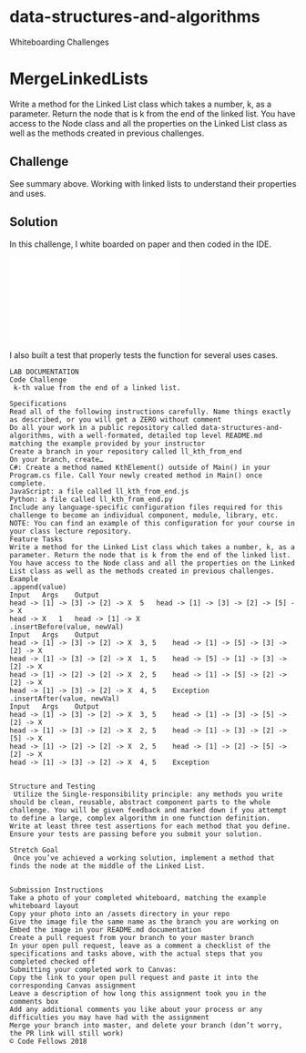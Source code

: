 # data-structures-and-algorithms
Whiteboarding Challenges

# MergeLinkedLists
Write a method for the Linked List class which takes a number, k, as a parameter. Return the node that is k from the end of the linked list. You have access to the Node class and all the properties on the Linked List class as well as the methods created in previous challenges. ​

## Challenge
See summary above. Working with linked lists to understand their properties and uses.

## Solution
In this challenge, I white boarded on paper and then coded in the IDE.


![Whiteboard 8](/Users/sooz/codefellows/401Java/data-structures-and-algorithms/assets/Whiteboard8.pdf)

I also built a test that properly tests the function for several uses cases.


~~~~~~~~~~~~~~~~~~~~~~~
LAB DOCUMENTATION
Code Challenge
​ k-th value from the end of a linked list. ​

Specifications
Read all of the following instructions carefully. Name things exactly as described, or you will get a ZERO without comment
Do all your work in a public repository called data-structures-and-algorithms, with a well-formated, detailed top level README.md matching the example provided by your instructor
Create a branch in your repository called ll_kth_from_end
On your branch, create…
C#: Create a method named KthElement() outside of Main() in your Program.cs file. Call Your newly created method in Main() once complete.
JavaScript: a file called ll_kth_from_end.js
Python: a file called ll_kth_from_end.py
Include any language-specific configuration files required for this challenge to become an individual component, module, library, etc.
NOTE: You can find an example of this configuration for your course in your class lecture repository. ​
Feature Tasks
Write a method for the Linked List class which takes a number, k, as a parameter. Return the node that is k from the end of the linked list. You have access to the Node class and all the properties on the Linked List class as well as the methods created in previous challenges. ​
Example
.append(value)
Input	Args	Output
head -> [1] -> [3] -> [2] -> X	5	head -> [1] -> [3] -> [2] -> [5] -> X
head -> X	1	head -> [1] -> X
.insertBefore(value, newVal)
Input	Args	Output
head -> [1] -> [3] -> [2] -> X	3, 5	head -> [1] -> [5] -> [3] -> [2] -> X
head -> [1] -> [3] -> [2] -> X	1, 5	head -> [5] -> [1] -> [3] -> [2] -> X
head -> [1] -> [2] -> [2] -> X	2, 5	head -> [1] -> [5] -> [2] -> [2] -> X
head -> [1] -> [3] -> [2] -> X	4, 5	Exception
.insertAfter(value, newVal)
Input	Args	Output
head -> [1] -> [3] -> [2] -> X	3, 5	head -> [1] -> [3] -> [5] -> [2] -> X
head -> [1] -> [3] -> [2] -> X	2, 5	head -> [1] -> [3] -> [2] -> [5] -> X
head -> [1] -> [2] -> [2] -> X	2, 5	head -> [1] -> [2] -> [5] -> [2] -> X
head -> [1] -> [3] -> [2] -> X	4, 5	Exception


Structure and Testing
​ Utilize the Single-responsibility principle: any methods you write should be clean, reusable, abstract component parts to the whole challenge. You will be given feedback and marked down if you attempt to define a large, complex algorithm in one function definition. ​ Write at least three test assertions for each method that you define. ​ Ensure your tests are passing before you submit your solution. ​

Stretch Goal
​ Once you’ve achieved a working solution, implement a method that finds the node at the middle of the Linked List. ​


Submission Instructions
Take a photo of your completed whiteboard, matching the example whiteboard layout
Copy your photo into an /assets directory in your repo
Give the image file the same name as the branch you are working on
Embed the image in your README.md documentation
Create a pull request from your branch to your master branch
In your open pull request, leave as a comment a checklist of the specifications and tasks above, with the actual steps that you completed checked off
Submitting your completed work to Canvas:
Copy the link to your open pull request and paste it into the corresponding Canvas assignment
Leave a description of how long this assignment took you in the comments box
Add any additional comments you like about your process or any difficulties you may have had with the assignment
Merge your branch into master, and delete your branch (don’t worry, the PR link will still work)
© Code Fellows 2018